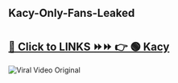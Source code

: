 
 ## Kacy-Only-Fans-Leaked

# <h2><a href="https://clipsfans.com/Kacy&ref=git">🔗 Click to LINKS ⏩⏩ 👉 🟢 Kacy </a></h2>

<a href="https://clipsfans.com/Kacy&ref=git" rel="nofollow" data-target="animated-image.originalLink"><img src="https://i.ibb.co.com/xMMVF88/686577567.gif" alt="Viral Video Original" style="max-width: 100%; display: inline-block;" data-target="animated-image.originalImage"></a>

